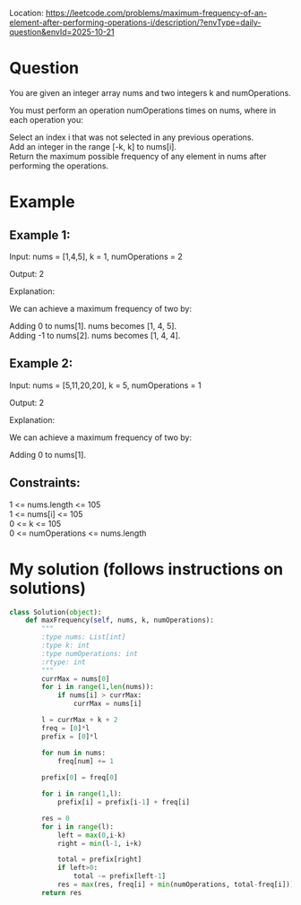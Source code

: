 Location: https://leetcode.com/problems/maximum-frequency-of-an-element-after-performing-operations-i/description/?envType=daily-question&envId=2025-10-21
# Question
You are given an integer array nums and two integers k and numOperations.

You must perform an operation numOperations times on nums, where in each operation you:

Select an index i that was not selected in any previous operations.\
Add an integer in the range [-k, k] to nums[i].\
Return the maximum possible frequency of any element in nums after performing the operations.

 
# Example

## Example 1:

Input: nums = [1,4,5], k = 1, numOperations = 2

Output: 2

Explanation:

We can achieve a maximum frequency of two by:

Adding 0 to nums[1]. nums becomes [1, 4, 5].\
Adding -1 to nums[2]. nums becomes [1, 4, 4].

## Example 2:

Input: nums = [5,11,20,20], k = 5, numOperations = 1

Output: 2

Explanation:

We can achieve a maximum frequency of two by:

Adding 0 to nums[1].

## Constraints:

1 <= nums.length <= 105\
1 <= nums[i] <= 105\
0 <= k <= 105\
0 <= numOperations <= nums.length
 

# My solution (follows instructions on solutions)
```python
class Solution(object):
    def maxFrequency(self, nums, k, numOperations):
        """
        :type nums: List[int]
        :type k: int
        :type numOperations: int
        :rtype: int
        """
        currMax = nums[0]
        for i in range(1,len(nums)):
            if nums[i] > currMax:
                currMax = nums[i]

        l = currMax + k + 2
        freq = [0]*l
        prefix = [0]*l

        for num in nums:
            freq[num] += 1
        
        prefix[0] = freq[0]

        for i in range(1,l):
            prefix[i] = prefix[i-1] + freq[i]

        res = 0
        for i in range(l):
            left = max(0,i-k)
            right = min(l-1, i+k)

            total = prefix[right]
            if left>0:
                total -= prefix[left-1]
            res = max(res, freq[i] + min(numOperations, total-freq[i]))
        return res
```
